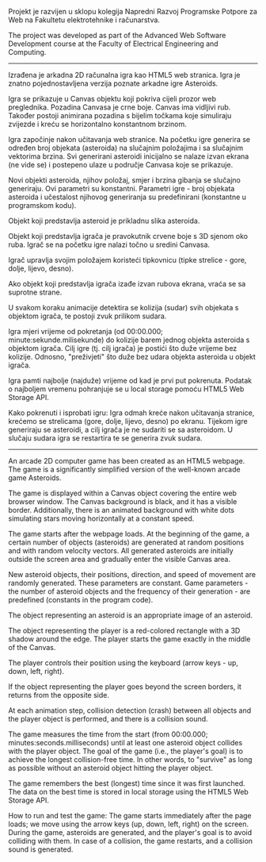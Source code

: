 Projekt je razvijen u sklopu kolegija Napredni Razvoj Programske Potpore za Web na Fakultetu elektrotehnike i računarstva.

The project was developed as part of the Advanced Web Software Development course at the Faculty of Electrical Engineering and Computing.

----------------------------------------------------------------------------------------------------------------------------------------

Izrađena je arkadna 2D računalna igra kao HTML5 web stranica. Igra je znatno pojednostavljena verzija poznate arkadne igre Asteroids.

Igra se prikazuje u Canvas objektu koji pokriva cijeli prozor web preglednika. 
Pozadina Canvasa je crne boje. Canvas ima vidljivi rub. 
Također postoji animirana pozadina s bijelim točkama koje simuliraju zvijezde i kreću se horizontalno konstantnom brzinom.

Igra započinje nakon učitavanja web stranice. 
Na početku igre generira se određen broj objekata (asteroida) na slučajnim položajima i sa slučajnim vektorima brzina.
Svi generirani asteroidi inicijalno se nalaze izvan ekrana (ne vide se) i postepeno ulaze u područje Canvasa koje se prikazuje.

Novi objekti asteroida, njihov položaj, smjer i brzina gibanja se slučajno generiraju. Ovi parametri su konstantni. 
Parametri igre - broj objekata asteroida i učestalost njihovog generiranja su predefinirani (konstantne u programskom kodu). 

Objekt koji predstavlja asteroid je prikladnu slika asteroida.

Objekt koji predstavlja igrača je pravokutnik crvene boje s 3D sjenom oko ruba. Igrač se na početku igre nalazi točno u sredini Canvasa.

Igrač upravlja svojim položajem koristeći tipkovnicu (tipke strelice - gore, dolje, lijevo, desno).

Ako objekt koji predstavlja igrača izađe izvan rubova ekrana, vraća se sa suprotne strane.

U svakom koraku animacije detektira se kolizija (sudar) svih objekata s objektom igrača, te postoji zvuk prilikom sudara.

Igra mjeri vrijeme od pokretanja (od 00:00.000; minute:sekunde.milisekunde) do kolizije barem jednog objekta asteroida s objektom igrača. 
Cilj igre (tj. cilj igrača) je postići što duže vrijeme bez kolizije. Odnosno, "preživjeti" što duže bez udara objekta asteroida u objekt igrača.

Igra pamti najbolje (najduže) vrijeme od kad je prvi put pokrenuta. Podatak o najboljem vremenu pohranjuje se u local storage pomoću HTML5 Web Storage API.
   
Kako pokrenuti i isprobati igru:
Igra odmah kreće nakon učitavanja stranice, krećemo se strelicama (gore, dolje, lijevo, desno) po ekranu. Tijekom igre generiraju se asteroidi, a 
cilj igrača je ne sudariti se sa asteroidom. U slučaju sudara igra se restartira te se generira zvuk sudara. 

----------------------------------------------------------------------------------------------------------------------------------------


An arcade 2D computer game has been created as an HTML5 webpage. The game is a significantly simplified version of the well-known arcade game Asteroids.

The game is displayed within a Canvas object covering the entire web browser window. The Canvas background is black, and it has a visible border. Additionally, there is an animated background with white dots simulating stars moving horizontally at a constant speed.

The game starts after the webpage loads. At the beginning of the game, a certain number of objects (asteroids) are generated at random positions and with random velocity vectors. All generated asteroids are initially outside the screen area and gradually enter the visible Canvas area.

New asteroid objects, their positions, direction, and speed of movement are randomly generated. These parameters are constant. Game parameters - the number of asteroid objects and the frequency of their generation - are predefined (constants in the program code).

The object representing an asteroid is an appropriate image of an asteroid.

The object representing the player is a red-colored rectangle with a 3D shadow around the edge. The player starts the game exactly in the middle of the Canvas.

The player controls their position using the keyboard (arrow keys - up, down, left, right).

If the object representing the player goes beyond the screen borders, it returns from the opposite side.

At each animation step, collision detection (crash) between all objects and the player object is performed, and there is a collision sound.

The game measures the time from the start (from 00:00.000; minutes:seconds.milliseconds) until at least one asteroid object collides with the player object. The goal of the game (i.e., the player's goal) is to achieve the longest collision-free time. In other words, to "survive" as long as possible without an asteroid object hitting the player object.

The game remembers the best (longest) time since it was first launched. The data on the best time is stored in local storage using the HTML5 Web Storage API.

How to run and test the game: The game starts immediately after the page loads; we move using the arrow keys (up, down, left, right) on the screen. During the game, asteroids are generated, and the player's goal is to avoid colliding with them. In case of a collision, the game restarts, and a collision sound is generated.
